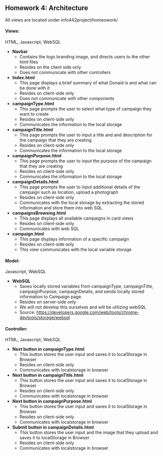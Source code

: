 ## Homework 4: Architecture

All views are located under info442project/homeowork/

#### Views:
HTML, Javascript,  WebSQL
- **Navbar**
  - Contains the logo branding image, and directs users to the other html files
  - Resides on the client side only
  - Does not communicate with other controllers
- **Index.html**
  - This page displays a brief summary of what Donaid is and what can be done with it
  - Resides on client-side only
  - Does not communicate with other components
- **campaignType.html**
  - This page prompts the user to select what type of campaign they want to create
  - Resides on client-side only
  - Communicates the information to the local storage
- **campaignTitle.html**
  - This page prompts the user to input a title and and description for the campaign that they are creating
  - Resides on client-side only
  - Communicates the information to the local storage
- **campaignPurpose.html**
  - This page prompts the user to input the purpose of the campaign that they are creating
  - Resides on client-side only
  - Communicates the information to the local storage
- **campaignDetails.html**
  - This page prompts the user to input additional details of the campaign such as location, upload a photograph
  - Resides on client-side only
  - Communicates with the local storage by extracting the stored information and store them into web SQL
- **campaignsBrowsing.html**
  - This page displays all available campaigns in card views
  - Resides on client-side only
  - Communicates with web SQL
- **campaign.html**
  - This page displays information of a specific campaign
  - Resides on client-side only
  - This view communicates with the local variable storage

#### Model:
Javascript, WebSQL
- **WebSQL**
  - Saves locally stored variables from campaignType, campaignTitle, campaignPurpose, campaignDetails, and sends locally stored information to Campaign page.
  - Resides on server-side only
  - We will not develop this ourselves and will be utilizing webSQL
  - Source: https://developers.google.com/web/tools/chrome-devtools/storage/websql


#### Controller:
HTML, Javascript,  WebSQL
- **Next button in campaignType.html**
  - This button stores the user input and saves it to localStorage in Browser
  - Resides on client-side only
  - Communicates with localstorage in browser
- **Next button in campaignTitle.html**
  - This button stores the user input and saves it to localStorage in Browser
  - Resides on client-side only
  - Communicates with localstorage in browser
- **Next button in campaignPurpose.html**
  - This button stores the user input and saves it to localStorage in Browser
  - Resides on client-side only
  - Communicates with localstorage in browser
- **Submit button in campaignDetails.html**
  - This button stores the user input and the image that they upload and saves it to localStorage in Browser
  - Resides on client-side only
  - Communicates with localstorage in browser
